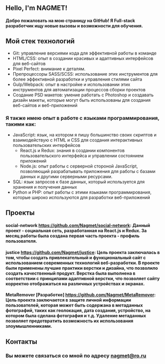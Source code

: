 ## Hello, I'm NAGMET!
#### Добро пожаловать на мою страницу на GitHub! Я Full-stack разработчик ищу новые вызовы и возможности для обучения.

## Мой стек технологий
+ Git: управление версиями кода для эффективной работы в команде
+ HTML/CSS: опыт в создании красивых и адаптивных интерфейсов для веб-сайтов
+ Pixel Perfect: внимание к деталям.
+ Препроцессоры SASS/SCSS: использование этих инструментов для более эффективной разработки и управления стилями сайта
+ Gulp/Webpack: опыт в настройке и использовании этих инструментов для автоматизации процессов сборки проектов
+ Создание PSD макетов: умение работать с Photoshop и создавать дизайн макеты, которые могут быть использованы для создания веб-сайтов и веб-приложений

### Я также имею опыт в работе с языками программирования, такими как:
+ JavaScript: язык, на котором я пишу большинство своих скриптов и взаимодействую с HTML и CSS для создания интерактивных пользовательских интерфейсов
  + React.js и Redux: знания в создании компонентов пользовательского интерфейса и управлении состоянием приложений
  + Node.js: опыт работы с серверной стороной JavaScript, позволяющий разрабатывать приложения для работы с базами данных и другими серверными ресурсами.
+ SQL: язык запросов к базе данных, который используется для хранения и получения данных
+ Python и PHP: опыт работы с этими языками программирования, которые широко используются для разработки веб-приложений

## Проекты
#### social-network https://github.com/Nagmet/social-network: Данный проект - социальная сеть, разработанная на React.js и Redux. За месяц работы была создана первая часть проекта - профиль пользователя.


#### justice https://github.com/Nagmet/justice: Цель проекта заключалась в том, чтобы создать привлекательный и функциональный сайт с использованием современных технологий веб-разработки. В проекте были применены лучшие практики верстки и дизайна, что позволило создать качественный продукт. Верстка была выполнена в соответствии с принципами адаптивной верстки, что позволяет сайту корректно отображаться на различных устройствах и экранах.
#### MetaRemover [Разработке] https://github.com/Nagmet/MetaRemover: Цель проекта заключается в защите личной информации пользователей, которая может быть содержана в метаданных фотографий, таких как геолокация, дата создания, устройство, на котором была сделана фотография и т.д. Удаление метаданных позволяет предотвратить возможность их использования злоумышленниками.

## Контакты
### Вы можете связаться со мной по адресу nagmet@ro.ru

